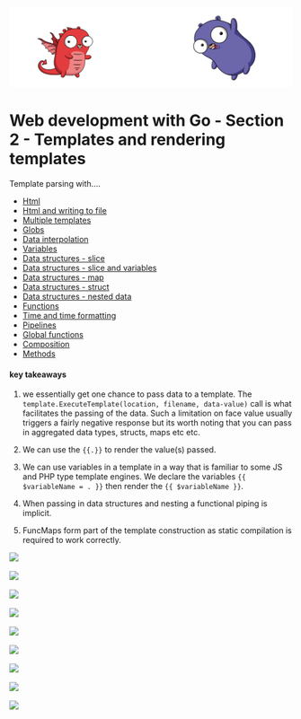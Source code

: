 ![](/assets/gologo.png)

# Web development with Go - Section 2 - Templates and rendering templates

Template parsing with....

- [Html](/web/src/goWebMcLeod/S2-templates/01-parsingHtml)
- [Html and writing to file](/web/src/goWebMcLeod/S2-templates/02-parsing-writingHtml)
- [Multiple templates](/web/src/goWebMcLeod/S2-templates/03-parsing-multiple-templates)
- [Globs](/web/src/goWebMcLeod/S2-templates/04-parsing-globs)
- [Data interpolation](/web/src/goWebMcLeod/S2-templates/05-with-data)
- [Variables](/web/src/goWebMcLeod/S2-templates/06-with-variables)
- [Data structures - slice](/web/src/goWebMcLeod/S2-templates/07-with-slice)
- [Data structures - slice and variables](/web/src/goWebMcLeod/S2-templates/08-with-slice-and_variables)
- [Data structures - map](/web/src/goWebMcLeod/S2-templates/09-with-map)
- [Data structures - struct](/web/src/goWebMcLeod/S2-templates/10-with-struct)
- [Data structures - nested data](/web/src/goWebMcLeod/S2-templates/11-nested-data)
- [Functions](/web/src/goWebMcLeod/S2-templates/12-with-functions)
- [Time and time formatting](/web/src/goWebMcLeod/S2-templates/13-time-formatting)
- [Pipelines](/web/src/goWebMcLeod/S2-templates/14-pipelines)
- [Global functions](/web/src/goWebMcLeod/S2-templates/15-global-functions)
- [Composition](/web/src/goWebMcLeod/S2-templates/16-with-composition)
- [Methods](/web/src/goWebMcLeod/S2-templates/16-with-methods)

#### key takeaways

1. we essentially get one chance to pass data to a template. The `template.ExecuteTemplate(location, filename, data-value)` call is what facilitates the passing of the data. Such a limitation on face value usually triggers a fairly negative response but its worth noting that you can pass in aggregated data types, structs, maps etc etc.

2. We can use the `{{.}}` to render the value(s) passed.

3. We can use variables in a template in a way that is familiar to some JS and PHP type template engines. We declare the variables `{{ $variableName = . }}` then render the `{{ $variableName }}`.

4. When passing in data structures and nesting a functional piping is implicit.

5. FuncMaps form part of the template construction as static compilation is required to work correctly.

![](/web/goWebMcLeod/S2-templates/assets/201-tpl.png)

![](/web/goWebMcLeod/S2-templates/assets/202-more-tpl.png)

![](/web/goWebMcLeod/S2-templates/assets/203-multiple-templates.png)

![](/web/goWebMcLeod/S2-templates/assets/204-globs.png)

![](/web/goWebMcLeod/S2-templates/assets/205-with-data.png)

![](/web/goWebMcLeod/S2-templates/assets/209-maps.png)

![](/web/goWebMcLeod/S2-templates/assets/214-pipelines.png)

![](/web/goWebMcLeod/S2-templates/assets/215-functions.png)

![](/web/goWebMcLeod/S2-templates/assets/217-methods.png)
